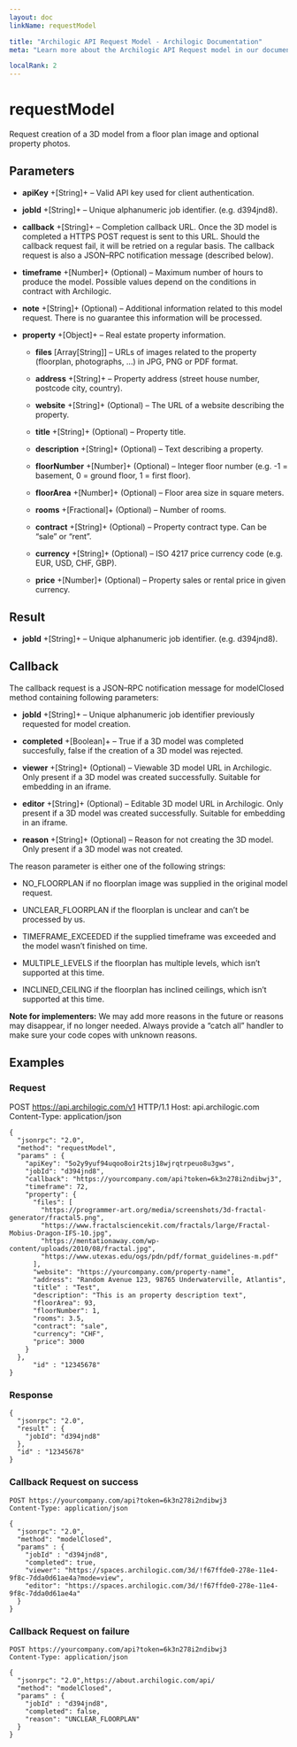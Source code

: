 ```yaml
---
layout: doc
linkName: requestModel

title: "Archilogic API Request Model - Archilogic Documentation"
meta: "Learn more about the Archilogic API Request model in our documentation available here."

localRank: 2
---
```


# requestModel

Request creation of a 3D model from a floor plan image and optional property photos.

## Parameters

* **apiKey** +[String]+ – Valid API key used for client authentication.

* **jobId** +[String]+ – Unique alphanumeric job identifier. (e.g. d394jnd8).

* **callback** +[String]+ – Completion callback URL. Once the 3D model is completed a HTTPS POST request is sent to this URL. Should the callback request fail, it will be retried on a regular basis. The callback request is also a JSON–RPC notification message (described below).

* **timeframe** +[Number]+ (Optional) – Maximum number of hours to produce the model. Possible values depend on the conditions in contract with Archilogic.

* **note** +[String]+ (Optional) – Additional information related to this model request. There is no guarantee this information will be processed.

* **property** +[Object]+ – Real estate property information.

    * **files** [Array[String]] – URLs of images related to the property (floorplan, photographs, …) in JPG, PNG or PDF format.

    * **address** +[String]+ – Property address (street house number, postcode city, country).

    * **website** +[String]+ (Optional) – The URL of a website describing the property.

    * **title** +[String]+ (Optional) – Property title.

    * **description** +[String]+ (Optional) – Text describing a property.

    * **floorNumber** +[Number]+ (Optional) – Integer floor number (e.g. -1 = basement, 0 = ground floor, 1 = first floor).

    * **floorArea** +[Number]+ (Optional) – Floor area size in square meters.

    * **rooms** +[Fractional]+ (Optional) – Number of rooms.

    * **contract** +[String]+ (Optional) – Property contract type. Can be “sale” or “rent”.

    * **currency** +[String]+ (Optional) – ISO 4217 price currency code (e.g. EUR, USD, CHF, GBP).

    * **price** +[Number]+ (Optional) – Property sales or rental price in given currency.

## Result

* **jobId** +[String]+ – Unique alphanumeric job identifier. (e.g. d394jnd8).

## Callback

The callback request is a JSON–RPC notification message for modelClosed method containing following parameters:

* **jobId** +[String]+ – Unique alphanumeric job identifier previously requested for model creation.

* **completed** +[Boolean]+ – True if a 3D model was completed succesfully, false if the creation of a 3D model was rejected.

* **viewer** +[String]+ (Optional) – Viewable 3D model URL in Archilogic. Only present if a 3D model was created successfully. Suitable for embedding in an iframe.

* **editor** +[String]+ (Optional) – Editable 3D model URL in Archilogic. Only present if a 3D model was created successfully. Suitable for embedding in an iframe.

* **reason** +[String]+ (Optional) – Reason for not creating the 3D model. Only present if a 3D model was not created.

The reason parameter is either one of the following strings:

* NO_FLOORPLAN if no floorplan image was supplied in the original model request.

* UNCLEAR_FLOORPLAN if the floorplan is unclear and can’t be processed by us.

* TIMEFRAME_EXCEEDED if the supplied timeframe was exceeded and the model wasn’t finished on time.

* MULTIPLE_LEVELS if the floorplan has multiple levels, which isn’t supported at this time.

* INCLINED_CEILING if the floorplan has inclined ceilings, which isn’t supported at this time.

**Note for implementers:** We may add more reasons in the future or reasons may disappear, if no longer needed. Always provide a “catch all” handler to make sure your code copes with unknown reasons.

## Examples

### Request

POST https://api.archilogic.com/v1 HTTP/1.1
Host: api.archilogic.com
Content-Type: application/json

    {
      "jsonrpc": "2.0",
      "method": "requestModel",
      "params" : {
        "apiKey": "5o2y9yuf94uqoo8oir2tsj18wjrqtrpeuo8u3gws",
        "jobId": "d394jnd8",
        "callback": "https://yourcompany.com/api?token=6k3n278i2ndibwj3",
        "timeframe": 72,
        "property": {
          "files": [
            "https://programmer-art.org/media/screenshots/3d-fractal-generator/fractal5.png",
            "https://www.fractalsciencekit.com/fractals/large/Fractal-Mobius-Dragon-IFS-10.jpg",
            "https://mentationaway.com/wp-content/uploads/2010/08/fractal.jpg",
            "https://www.utexas.edu/ogs/pdn/pdf/format_guidelines-m.pdf"
          ],
          "website": "https://yourcompany.com/property-name",
          "address": "Random Avenue 123, 98765 Underwaterville, Atlantis",
          "title" : "Test",
          "description": "This is an property description text",
          "floorArea": 93,
          "floorNumber": 1,
          "rooms": 3.5,
          "contract": "sale",
          "currency": "CHF",
          "price": 3000
        }
      },
          "id" : "12345678"
    }

### Response

    {
      "jsonrpc": "2.0",
      "result" : {
        "jobId": "d394jnd8"
      },
      "id" : "12345678"
    }

### Callback Request on success

    POST https://yourcompany.com/api?token=6k3n278i2ndibwj3
    Content-Type: application/json

    {
      "jsonrpc": "2.0",
      "method": "modelClosed",
      "params" : {
        "jobId" : "d394jnd8",
        "completed": true,
        "viewer": "https://spaces.archilogic.com/3d/!f67ffde0-278e-11e4-9f8c-7dda0d61ae4a?mode=view",
        "editor": "https://spaces.archilogic.com/3d/!f67ffde0-278e-11e4-9f8c-7dda0d61ae4a"
      }
    }

### Callback Request on failure

    POST https://yourcompany.com/api?token=6k3n278i2ndibwj3
    Content-Type: application/json

    {
      "jsonrpc": "2.0",https://about.archilogic.com/api/
      "method": "modelClosed",
      "params" : {
        "jobId" : "d394jnd8",
        "completed": false,
        "reason": "UNCLEAR_FLOORPLAN"
      }
    }
